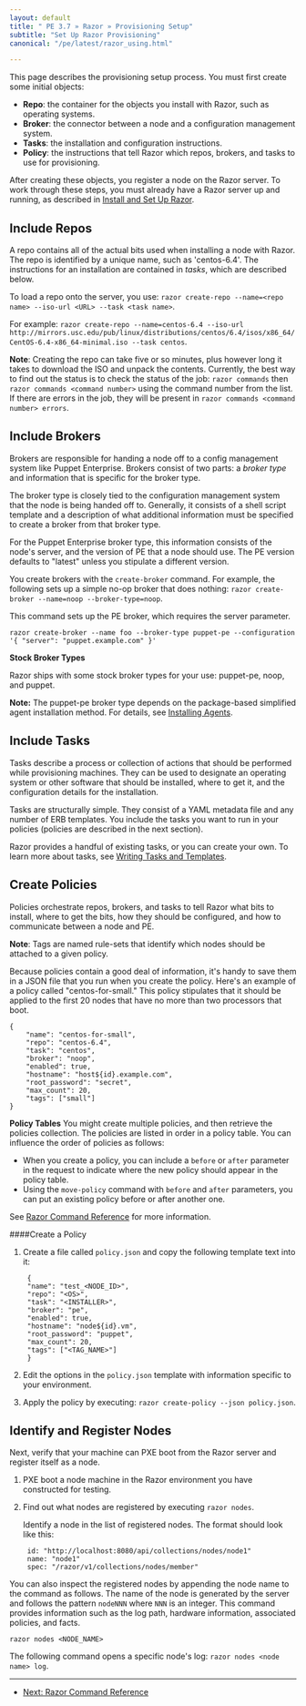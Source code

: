 ```yaml
---
layout: default
title: " PE 3.7 » Razor » Provisioning Setup"
subtitle: "Set Up Razor Provisioning"
canonical: "/pe/latest/razor_using.html"

---
```


This page describes the provisioning setup process. You must first create some initial objects:

+ **Repo**: the container for the objects you install with Razor, such as operating systems.
+ **Broker**: the connector between a node and a configuration management system.
+ **Tasks**: the installation and configuration instructions.
+ **Policy**: the instructions that tell Razor which repos, brokers, and tasks to use for provisioning.

After creating these objects, you register a node on the Razor server. To work through these steps, you must already have a Razor server up and running, as described in [Install and Set Up Razor](./razor_install.html).


Include Repos
-------------

A repo contains all of the actual bits used when installing a node with Razor. The repo is identified by a unique name, such as 'centos-6.4'. The instructions for an installation are contained in *tasks*, which are described below.

To load a repo onto the server, you use: `razor create-repo --name=<repo name> --iso-url <URL> --task <task name>`.

For example: `razor create-repo --name=centos-6.4 --iso-url http://mirrors.usc.edu/pub/linux/distributions/centos/6.4/isos/x86_64/CentOS-6.4-x86_64-minimal.iso --task centos`.

**Note**: Creating the repo can take five or so minutes, plus however long it takes to download the ISO and unpack the contents. Currently, the best way to find out the status is to check the status of the job: `razor commands` then `razor commands <command number>` using the command number from the list. If there are errors in the job, they will be present in `razor commands <command number> errors`.


Include Brokers
-------------

Brokers are responsible for handing a node off to a config management system like Puppet Enterprise. Brokers consist of two parts: a *broker type* and information that is specific for the broker type.

The broker type is closely tied to the configuration management system that the node is being handed off to. Generally, it consists of a shell script template and a description of what additional information must be specified to create a broker from that broker type.

For the Puppet Enterprise broker type, this information consists of the node's server, and the version of PE that a node should use. The PE version defaults to "latest" unless you stipulate a different version.

You create brokers with the `create-broker` command. For example, the following sets up a simple no-op broker that does nothing:
`razor create-broker --name=noop --broker-type=noop`.

This command sets up the PE broker, which requires the server parameter.

	razor create-broker --name foo --broker-type puppet-pe --configuration '{ "server": "puppet.example.com" }'

**Stock Broker Types**

Razor ships with some stock broker types for your use:  puppet-pe, noop, and puppet.

**Note:** The puppet-pe broker type depends on the package-based simplified agent installation method. For details, see  [Installing Agents](./install_basic.html#installing-agents).


Include Tasks
-------------

Tasks describe a process or collection of actions that should be performed while provisioning machines. They can be used to designate an operating system or other software that should be installed, where to get it, and the configuration details for the installation.

Tasks are structurally simple. They consist of a YAML metadata file and any number of ERB templates. You include the tasks you want to run in your policies (policies are described in the next section).

Razor provides a handful of existing tasks, or you can create your own. To learn more about tasks, see [Writing Tasks and Templates](./razor_tasks.html).


Create Policies
-------------

Policies orchestrate repos, brokers, and tasks to tell Razor what bits to install, where to get the bits, how they should be configured, and how to communicate between a node and PE.

**Note**: Tags are named rule-sets that identify which nodes should be attached to a given policy.

Because policies contain a good deal of information, it's handy to save them in a JSON file that you run when you create the policy. Here's an example of a policy called "centos-for-small." This policy stipulates that it should be applied to the first 20 nodes that have no more than two processors that boot.

	{
		"name": "centos-for-small",
		"repo": "centos-6.4",
		"task": "centos",
		"broker": "noop",
		"enabled": true,
		"hostname": "host${id}.example.com",
		"root_password": "secret",
		"max_count": 20,
		"tags": ["small"]
	}

**Policy Tables**
You might create multiple policies, and then retrieve the policies collection. The policies are listed in order in a policy table. You can influence the order of policies as follows:

+ When you create a policy, you can include a `before` or `after` parameter in the request to indicate where the new policy should appear in the policy table.
+ Using the `move-policy` command with `before` and `after` parameters, you can put an existing policy before or after another one.

See [Razor Command Reference](./razor_reference.html) for more information.

####Create a Policy

1. Create a file called `policy.json` and copy the following template text into it:

		{
  		"name": "test_<NODE_ID>",
  		"repo": "<OS>",
  		"task": "<INSTALLER>",
  		"broker": "pe",
  		"enabled": true,
  		"hostname": "node${id}.vm",
  		"root_password": "puppet",
  		"max_count": 20,
  		"tags": ["<TAG_NAME>"]
  		}

2. Edit the options in the `policy.json` template with information specific to  your environment.
3. Apply the policy by executing:	`razor create-policy --json policy.json`.


Identify and Register Nodes
-------------

Next, verify that your machine can PXE boot from the Razor server and register itself as a node.

1. PXE boot a node machine in the Razor environment you have constructed for testing.
2. Find out what nodes are registered by executing `razor nodes`.

	Identify a node in the list of registered nodes. The format should look like this:

		id: "http://localhost:8080/api/collections/nodes/node1"
		name: "node1"
		spec: "/razor/v1/collections/nodes/member"

You can also inspect the registered nodes by appending the node name to the command as follows. The name of the node is generated by the server and follows the pattern `nodeNNN` where `NNN` is an integer. This command provides information such as the log path, hardware information, associated policies, and facts.

	razor nodes <NODE_NAME>


The following command opens a specific node's log: `razor nodes <node name> log`.


* * *


- [Next: Razor Command Reference](./razor_reference.html)


